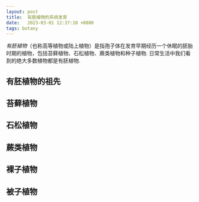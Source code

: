 ```yaml
---
layout: post
title:  有胚植物的系统发育
date:   2023-03-01 12:37:10 +0800
tags: botany
---
```


*有胚植物*（也称高等植物或陆上植物）是指孢子体在发育早期经历一个休眠的胚胎时期的植物，包括苔藓植物、石松植物、蕨类植物和种子植物. 日常生活中我们看到的绝大多数植物都是有胚植物.

## 有胚植物的祖先



## 苔藓植物

## 石松植物

## 蕨类植物

## 裸子植物

## 被子植物
